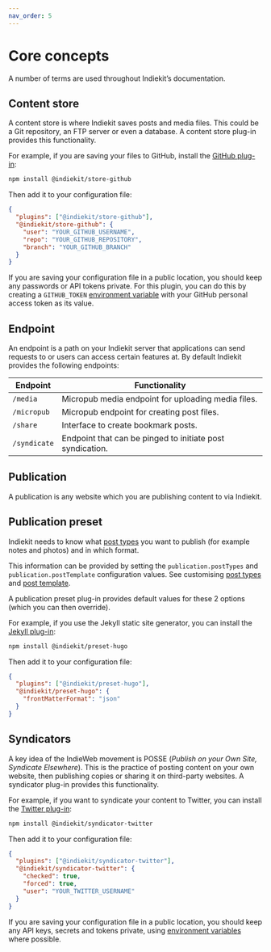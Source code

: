 ```yaml
---
nav_order: 5
---
```


# Core concepts

A number of terms are used throughout Indiekit’s documentation.

## Content store

A content store is where Indiekit saves posts and media files. This could be a Git repository, an FTP server or even a database. A content store plug-in provides this functionality.

For example, if you are saving your files to GitHub, install the [GitHub plug-in](plug-ins.md#github):

```bash
npm install @indiekit/store-github
```

Then add it to your configuration file:

```json
{
  "plugins": ["@indiekit/store-github"],
  "@indiekit/store-github": {
    "user": "YOUR_GITHUB_USERNAME",
    "repo": "YOUR_GITHUB_REPOSITORY",
    "branch": "YOUR_GITHUB_BRANCH"
  }
}
```

If you are saving your configuration file in a public location, you should keep any passwords or API tokens private. For this plugin, you can do this by creating a `GITHUB_TOKEN` [environment variable][env] with your GitHub personal access token as its value.

## Endpoint

An endpoint is a path on your Indiekit server that applications can send requests to or users can access certain features at. By default Indiekit provides the following endpoints:

| Endpoint     | Functionality                                             |
| ------------ | --------------------------------------------------------- |
| `/media`     | Micropub media endpoint for uploading media files.        |
| `/micropub`  | Micropub endpoint for creating post files.                |
| `/share`     | Interface to create bookmark posts.                       |
| `/syndicate` | Endpoint that can be pinged to initiate post syndication. |

## Publication

A publication is any website which you are publishing content to via Indiekit.

## Publication preset

Indiekit needs to know what [post types](https://indieweb.org/posts#Types_of_Posts) you want to publish (for example notes and photos) and in which format.

This information can be provided by setting the `publication.postTypes` and `publication.postTemplate` configuration values. See customising [post types](customisation/post-types.md) and [post template](customisation/post-template.md).

A publication preset plug-in provides default values for these 2 options (which you can then override).

For example, if you use the Jekyll static site generator, you can install the [Jekyll plug-in](plug-ins.md#jekyll):

```bash
npm install @indiekit/preset-hugo
```

Then add it to your configuration file:

```json
{
  "plugins": ["@indiekit/preset-hugo"],
  "@indiekit/preset-hugo": {
    "frontMatterFormat": "json"
  }
}
```

## Syndicators

A key idea of the IndieWeb movement is POSSE (_Publish on your Own Site, Syndicate Elsewhere_). This is the practice of posting content on your own website, then publishing copies or sharing it on third-party websites. A syndicator plug-in provides this functionality.

For example, if you want to syndicate your content to Twitter, you can install the [Twitter plug-in](plug-ins.md#twitter):

```bash
npm install @indiekit/syndicator-twitter
```

Then add it to your configuration file:

```json
{
  "plugins": ["@indiekit/syndicator-twitter"],
  "@indiekit/syndicator-twitter": {
    "checked": true,
    "forced": true,
    "user": "YOUR_TWITTER_USERNAME"
  }
}
```

If you are saving your configuration file in a public location, you should keep any API keys, secrets and tokens private, using [environment variables][env] where possible.

[env]: https://devcenter.heroku.com/articles/config-vars
